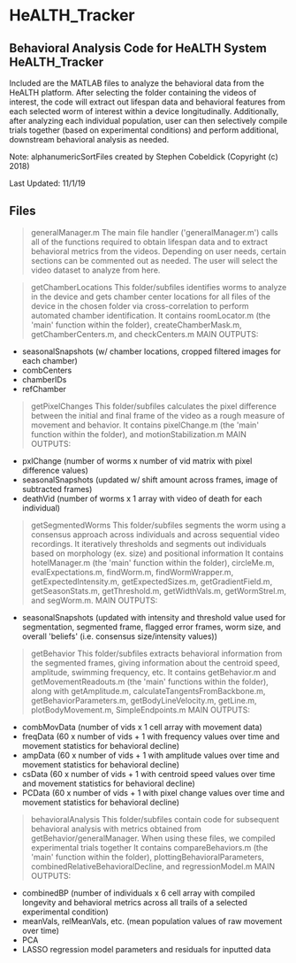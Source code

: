 # HeALTH_Tracker

Behavioral Analysis Code for HeALTH System
HeALTH_Tracker
------------------------------------------

Included are the MATLAB files to analyze the behavioral data from the HeALTH platform. After selecting the folder containing the videos of interest, the code will extract out lifespan data and behavioral features from each selected worm of interest within a device longitudinally.
Additionally, after analyzing each individual population, user can then selectively compile trials together (based on experimental conditions) and perform additional, downstream behavioral analysis as needed. 

Note: alphanumericSortFiles created by Stephen Cobeldick (Copyright (c) 2018)

Last Updated: 11/1/19


Files
-------------------------------------------
> generalManager.m
The main file handler ('generalManager.m') calls all of the functions required to obtain lifespan data and to extract behavioral metrics from the videos. 
Depending on user needs, certain sections can be commented out as needed. The user will select the video dataset to analyze from here.

> getChamberLocations
This folder/subfiles identifies worms to analyze in the device and gets chamber center locations for all files of the device in the chosen folder via cross-correlation to perform automated chamber identification.
It contains roomLocator.m (the 'main' function within the folder), createChamberMask.m, getChamberCenters.m, and checkCenters.m
MAIN OUTPUTS: 
- seasonalSnapshots (w/ chamber locations, cropped filtered images for each chamber)
- combCenters
- chamberIDs
- refChamber

> getPixelChanges
This folder/subfiles calculates the pixel difference between the initial and final frame of the video as a rough measure of movement and behavior.
It contains pixelChange.m (the 'main' function within the folder), and motionStabilization.m
MAIN OUTPUTS: 
- pxlChange (number of worms x number of vid matrix with pixel difference values)
- seasonalSnapshots (updated w/ shift amount across frames, image of subtracted frames)
- deathVid (number of worms x 1 array with video of death for each individual)

> getSegmentedWorms
This folder/subfiles segments the worm using a consensus approach across individuals and across sequential video recordings. It iteratively thresholds and segments out individuals based on morphology (ex. size) and positional information
It contains hotelManager.m (the 'main' function within the folder), circleMe.m, evalExpectations.m, findWorm.m, findWormWrapper.m, getExpectedIntensity.m, getExpectedSizes.m, getGradientField.m, getSeasonStats.m, getThreshold.m, getWidthVals.m,
getWormStrel.m, and segWorm.m.
MAIN OUTPUTS:
- seasonalSnapshots (updated with intensity and threshold value used for segmentation, segmented frame, flagged error frames, worm size, and overall 'beliefs' (i.e. consensus size/intensity values))

> getBehavior
This folder/subfiles extracts behavioral information from the segmented frames, giving information about the centroid speed, amplitude, swimming frequency, etc.
It contains getBehavior.m and getMovementReadouts.m (the 'main' functions within the folder), along with getAmplitude.m, calculateTangentsFromBackbone.m, getBehaviorParameters.m, getBodyLineVelocity.m, getLine.m, plotBodyMovement.m, SimpleEndpoints.m
MAIN OUTPUTS:
- combMovData (number of vids x 1 cell array with movement data) 
- freqData (60 x number of vids + 1 with frequency values over time and movement statistics for behavioral decline)
- ampData (60 x number of vids + 1 with amplitude values over time and movement statistics for behavioral decline)
- csData (60 x number of vids + 1 with centroid speed values over time and movement statistics for behavioral decline)
- PCData (60 x number of vids + 1 with pixel change values over time and movement statistics for behavioral decline)

> behavioralAnalysis
This folder/subfiles contain code for subsequent behavioral analysis with metrics obtained from getBehavior/generalManager. When using these files, we compiled experimental trials together 
It contains compareBehaviors.m (the 'main' function within the folder), plottingBehavioralParameters, combinedRelativeBehavioralDecline, and regressionModel.m
MAIN OUTPUTS:
- combinedBP (number of individuals x 6 cell array with compiled longevity and behavioral metrics across all trails of a selected experimental condition)
- meanVals, relMeanVals, etc. (mean population values of raw movement over time)
- PCA
- LASSO regression model parameters and residuals for inputted data 
